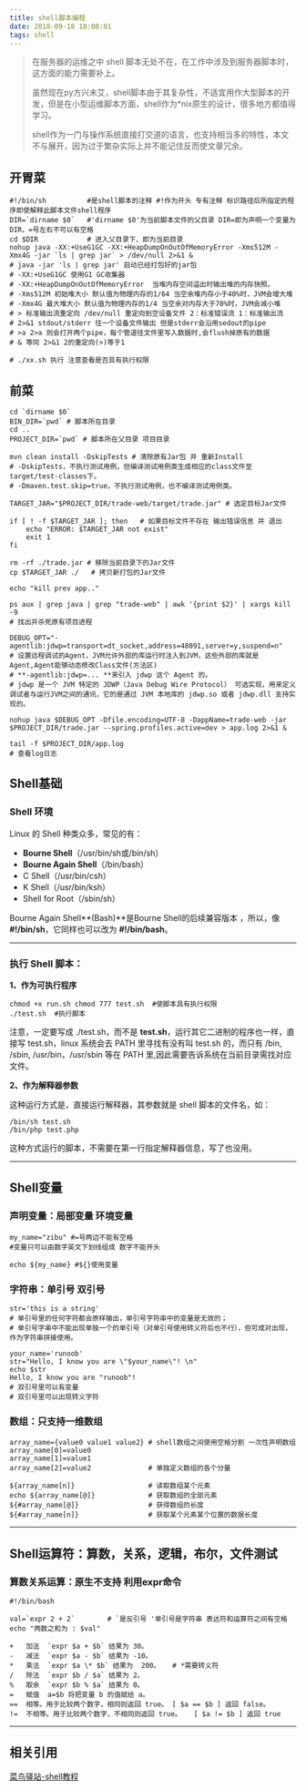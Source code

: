 ```yaml
---
title: shell脚本编程
date: 2018-09-18 10:08:01
tags: shell
---
```


> 在服务器的运维之中 shell 脚本无处不在，在工作中涉及到服务器脚本时，这方面的能力需要补上。
>
> 虽然现在py方兴未艾，shell脚本由于其复杂性，不适宜用作大型脚本的开发，但是在小型运维脚本方面，shell作为*nix原生的设计，很多地方都值得学习。
>
> shell作为一门与操作系统直接打交道的语言，也支持相当多的特性，本文不与展开，因为过于繁杂实际上并不能记住反而使文章冗余。

<!--more-->

## 开胃菜

```shell
#!/bin/sh          #是shell脚本的注释 #!作为开头 专有注释 标识路径后所指定的程序即使解释此脚本文件shell程序
DIR=`dirname $0`   #'dirname $0'为当前脚本文件的父目录 DIR=即为声明一个变量为DIR，=号左右不可以有空格
cd $DIR			   # 进入父目录下、即为当前目录
nohup java -XX:+UseG1GC -XX:+HeapDumpOnOutOfMemoryError -Xms512M -Xmx4G -jar `ls | grep jar` > /dev/null 2>&1 & 
# java -jar 'ls | grep jar' 启动已经打包好的jar包
# -XX:+UseG1GC 使用G1 GC收集器 
# -XX:+HeapDumpOnOutOfMemoryError  当堆内存空间溢出时输出堆的内存快照。
# -Xms512M 初始堆大小 默认值为物理内存的1/64 当空余堆内存小于40%时，JVM会增大堆
# -Xmx4G 最大堆大小 默认值为物理内存的1/4 当空余对内存大于70%时，JVM会减小堆
# > 标准输出流重定向 /dev/null 重定向到空设备文件 2：标准错误流 1：标准输出流
# 2>&1 stdout/stderr 往一个设备文件输出 但是stderr会沿用sedout的pipe 
# >a 2>a 则会打开两个pipe，每个管道往文件里写入数据时,会flush掉原有的数据
# & 等同 2>&1 2的重定向(>)等于1

# ./xx.sh 执行 注意查看是否具有执行权限
```

## 前菜

```shell
cd `dirname $0`
BIN_DIR=`pwd` # 脚本所在目录
cd ..
PROJECT_DIR=`pwd` # 脚本所在父目录 项目目录

mvn clean install -DskipTests # 清除原有Jar包 并 重新Install
# -DskipTests，不执行测试用例，但编译测试用例类生成相应的class文件至target/test-classes下。
# -Dmaven.test.skip=true，不执行测试用例，也不编译测试用例类。

TARGET_JAR="$PROJECT_DIR/trade-web/target/trade.jar" # 选定目标Jar文件

if [ ! -f $TARGET_JAR ]; then	# 如果目标文件不存在 输出错误信息 并 退出
    echo "ERROR: $TARGET_JAR not exist"
    exit 1
fi

rm -rf ./trade.jar # 移除当前目录下的Jar文件
cp $TARGET_JAR ./	# 拷贝新打包的Jar文件

echo "kill prev app.."

ps aux | grep java | grep "trade-web" | awk '{print $2}' | xargs kill -9
# 找出并杀死原有项目进程

DEBUG_OPT="-agentlib:jdwp=transport=dt_socket,address=48091,server=y,suspend=n"
# 设置远程调试的Agent，JVM允许外部的库运行时注入到JVM，这些外部的库就是Agent,Agent能够动态修改Class文件(方法区)
# **-agentlib:jdwp=... **来引入 jdwp 这个 Agent 的。
# jdwp 是一个 JVM 特定的 JDWP（Java Debug Wire Protocol） 可选实现，用来定义调试者与运行JVM之间的通讯，它的是通过 JVM 本地库的 jdwp.so 或者 jdwp.dll 支持实现的。

nohup java $DEBUG_OPT -Dfile.encoding=UTF-8 -DappName=trade-web -jar $PROJECT_DIR/trade.jar --spring.profiles.active=dev > app.log 2>&1 &

tail -f $PROJECT_DIR/app.log
# 查看log日志 
```



## Shell基础

### Shell 环境

Linux 的 Shell 种类众多，常见的有：

- **Bourne Shell**（/usr/bin/sh或/bin/sh）
- **Bourne Again Shell**（/bin/bash）
- C Shell（/usr/bin/csh）
- K Shell（/usr/bin/ksh）
- Shell for Root（/sbin/sh）

 Bourne Again Shell**(Bash)**是Bourne Shell的后续兼容版本  ，所以，像 **#!/bin/sh**，它同样也可以改为 **#!/bin/bash**。

---



### 执行 Shell 脚本：

**1、作为可执行程序**

```shell
chmod +x run.sh chmod 777 test.sh  #使脚本具有执行权限
./test.sh  #执行脚本
```

注意，一定要写成 ./test.sh，而不是 **test.sh**，运行其它二进制的程序也一样，直接写 test.sh，linux 系统会去 PATH 里寻找有没有叫 test.sh 的，而只有 /bin, /sbin, /usr/bin，/usr/sbin 等在 PATH 里,因此需要告诉系统在当前目录需找对应文件。

**2、作为解释器参数**

这种运行方式是，直接运行解释器，其参数就是 shell 脚本的文件名，如：

```
/bin/sh test.sh
/bin/php test.php
```

这种方式运行的脚本，不需要在第一行指定解释器信息，写了也没用。

---

## Shell变量

### 声明变量：局部变量 环境变量

~~~shell
my_name="zibu" #=号两边不能有空格 
#变量只可以由数字英文下划线组成 数字不能开头

echo ${my_name} #${}使用变量

~~~



### 字符串：单引号 双引号

```shell
str='this is a string' 
# 单引号里的任何字符都会原样输出，单引号字符串中的变量是无效的；
# 单引号字串中不能出现单独一个的单引号（对单引号使用转义符后也不行），但可成对出现，作为字符串拼接使用。

your_name='runoob'
str="Hello, I know you are \"$your_name\"! \n"
echo $str
Hello, I know you are "runoob"! 
# 双引号里可以有变量 
# 双引号里可以出现转义字符
```



### 数组：只支持一维数组

```shell
array_name={value0 value1 value2} # shell数组之间使用空格分割 一次性声明数组
array_name[0]=value0
array_name[1]=value1
array_name[2]=value2  			  # 单独定义数组的各个分量

${array_name[n]}				  # 读取数组某个元素
echo ${array_name[@]}			  # 获取数组的全部元素
${#array_name[@]}				  # 获得数组的长度
${#array_name[n]}				  # 获取某个元素某个位置的数据长度
```



---

## Shell运算符：算数，关系，逻辑，布尔，文件测试

### 算数关系运算：原生不支持 利用expr命令

```shell
#!/bin/bash

val=`expr 2 + 2`		# `是反引号 '单引号是字符串 表达符和运算符之间有空格
echo "两数之和为 : $val"

+	加法	`expr $a + $b` 结果为 30。
-	减法	`expr $a - $b` 结果为 -10。
*	乘法	`expr $a \* $b` 结果为  200。 	# *需要转义符
/	除法	`expr $b / $a` 结果为 2。
%	取余	`expr $b % $a` 结果为 0。
=	赋值	a=$b 将把变量 b 的值赋给 a。
==	相等。用于比较两个数字，相同则返回 true。	[ $a == $b ] 返回 false。
!=	不相等。用于比较两个数字，不相同则返回 true。	[ $a != $b ] 返回 true
```



---

## 相关引用

[菜鸟驿站-shell教程](http://www.runoob.com/linux/linux-shell.html)